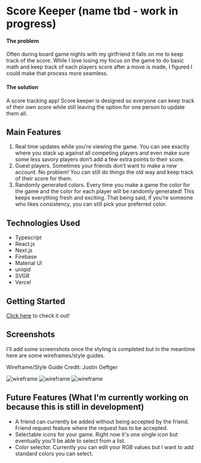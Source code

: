 # Score Keeper (name tbd - work in progress)

#### The problem
Often during board game nights with my girlfriend it falls on me to keep track of the score. While I love losing my focus on the game to do basic math and keep track of each players score after a move is made, I figured I could make that process more seamless.

#### The solution

A score tracking app! Score keeper is designed so everyone can keep track of their own score while still leaving the option for one person to update them all. 

## Main Features

1. Real time updates while you're viewing the game. You can see exactly where you stack up against all competing players and even make sure some less savory players don’t add a few extra points to their score. 
2. Guest players. Sometimes your friends don’t want to make a new account. No problem! You can still do things the old way and keep track of their score for them. 
3. Randomly generated colors. Every time you make a game the color for the game and the color for each player will be randomly generated! This keeps everything fresh and exciting. That being said, if you’re someone who likes consistency, you can still pick your preferred color. 

## Technologies Used
* Typescript
* React.js
* Next.js
* Firebase
* Material UI
* uniqid
* SVGR
* Vercel

## Getting Started

[Click here](http://localhost:3000) to check it out! 

## Screenshots 

I'll add some screenshots once the styling is completed but in the meantime here are some wireframes/style guides.

Wireframe/Style Guide Credit: Justin Oeftger

<img src="https://i.imgur.com/4f2Ry3G.png" alt="wireframe"/>
<img src="https://i.imgur.com/WsBDghq.png" alt="wireframe"/>
<img src="https://i.imgur.com/lLRkHar.png" alt="wireframe"/>

## Future Features (What I'm currently working on because this is still in development)

* A friend can currently be added without being accepted by the friend. Friend request feature where the request has to be accepted. 
* Selectable icons for your game. Right now it's one single icon but eventually you'll be able to select from a list. 
* Color selector. Currently you can edit your RGB values but I want to add standard colors you can select. 
